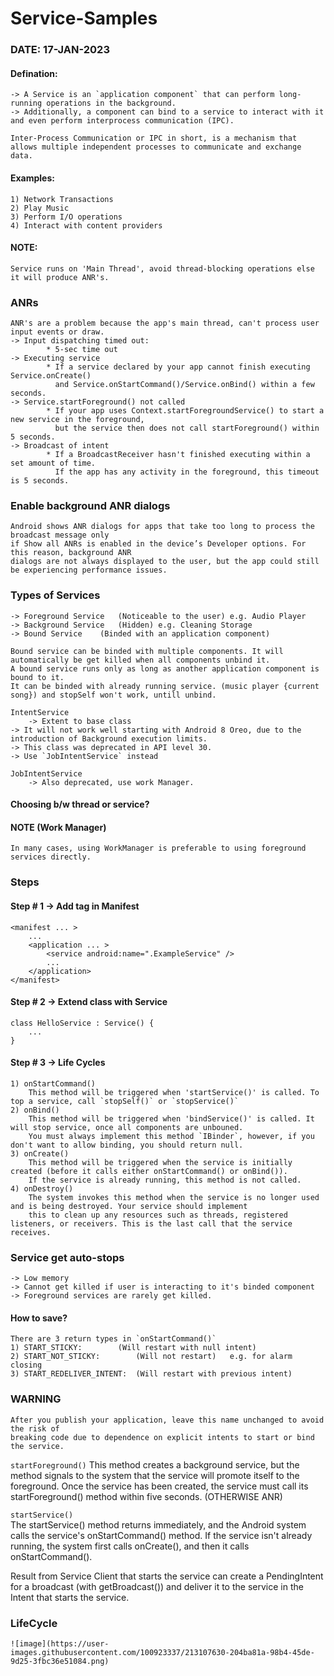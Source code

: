 # Service-Samples

### DATE: 17-JAN-2023

#### Defination:
    -> A Service is an `application component` that can perform long-running operations in the background. 
    -> Additionally, a component can bind to a service to interact with it and even perform interprocess communication (IPC). 
    
    Inter-Process Communication or IPC in short, is a mechanism that allows multiple independent processes to communicate and exchange data.

#### Examples:
	1) Network Transactions
	2) Play Music
	3) Perform I/O operations
	4) Interact with content providers

#### NOTE:	
	Service runs on 'Main Thread', avoid thread-blocking operations else it will produce ANR's.

### ANRs
	ANR's are a problem because the app's main thread, can't process user input events or draw.
	-> Input dispatching timed out:
			* 5-sec time out
	-> Executing service
			* If a service declared by your app cannot finish executing Service.onCreate() 
	   		  and Service.onStartCommand()/Service.onBind() within a few seconds.
	-> Service.startForeground() not called
			* If your app uses Context.startForegroundService() to start a new service in the foreground, 
			  but the service then does not call startForeground() within 5 seconds.
	-> Broadcast of intent
			* If a BroadcastReceiver hasn't finished executing within a set amount of time.
			  If the app has any activity in the foreground, this timeout is 5 seconds.
			  
### Enable background ANR dialogs
	Android shows ANR dialogs for apps that take too long to process the broadcast message only 
	if Show all ANRs is enabled in the device’s Developer options. For this reason, background ANR 
	dialogs are not always displayed to the user, but the app could still be experiencing performance issues.
	
	
### Types of Services
	-> Foreground Service	(Noticeable to the user) e.g. Audio Player
	-> Background Service	(Hidden) e.g. Cleaning Storage
	-> Bound Service 	(Binded with an application component)
	
	Bound service can be binded with multiple components. It will automatically be get killed when all components unbind it.
	A bound service runs only as long as another application component is bound to it.
	It can be binded with already running service. (music player {current song}) and stopSelf won't work, untill unbind.
	
    IntentService 	
    	-> Extent to base class
	-> It will not work well starting with Android 8 Oreo, due to the introduction of Background execution limits.
	-> This class was deprecated in API level 30.
	-> Use `JobIntentService` instead
	
    JobIntentService
    	-> Also deprecated, use work Manager.
				
	
#### Choosing b/w thread or service?	
	
#### NOTE (Work Manager)
	In many cases, using WorkManager is preferable to using foreground services directly.	
	
### Steps
 
#### Step # 1 -> Add <service> tag in Manifest
	
	<manifest ... >
  		...
 	 	<application ... >
			<service android:name=".ExampleService" />
			...
		</application>
	</manifest>
 
#### Step # 2 -> Extend class with Service
	
	class HelloService : Service() {
		...
	}
	
#### Step # 3 -> Life Cycles
	
 	1) onStartCommand() 
		This method will be triggered when 'startService()' is called. To top a service, call `stopSelf()` or `stopService()`
	2) onBind()
		This method will be triggered when 'bindService()' is called. It will stop service, once all components are unbouned. 
	 	You must always implement this method `IBinder`, however, if you don't want to allow binding, you should return null.
	3) onCreate()
		This method will be triggered when the service is initially created (before it calls either onStartCommand() or onBind()).
		If the service is already running, this method is not called.
	4) onDestroy()
		The system invokes this method when the service is no longer used and is being destroyed. Your service should implement 
		this to clean up any resources such as threads, registered listeners, or receivers. This is the last call that the service receives.
	
### Service get auto-stops 
	-> Low memory
	-> Cannot get killed if user is interacting to it's binded component
	-> Foreground services are rarely get killed.
	
#### How to save?
	There are 3 return types in `onStartCommand()`
	1) START_STICKY:		(Will restart with null intent)
	2) START_NOT_STICKY:		(Will not restart)   e.g. for alarm closing
	3) START_REDELIVER_INTENT:	(Will restart with previous intent)
	
### WARNING
	After you publish your application, leave this name unchanged to avoid the risk of 
	breaking code due to dependence on explicit intents to start or bind the service.
		
`startForeground()`	
		This method creates a background service, but the method signals to the system 
		that the service will promote itself to the foreground. Once the service has been created, 
		the service must call its startForeground() method within five seconds. (OTHERWISE ANR)

`startService()`	
		The startService() method returns immediately, and the Android system 
		calls the service's onStartCommand() method. If the service isn't already running, 
		the system first calls onCreate(), and then it calls onStartCommand().
	
Result from Service
		Client that starts the service can create a PendingIntent for a broadcast (with getBroadcast()) 
		and deliver it to the service in the Intent that starts the service.
			
### LifeCycle
	![image](https://user-images.githubusercontent.com/100923337/213107630-204ba81a-98b4-45de-9d25-3fbc36e51084.png)


